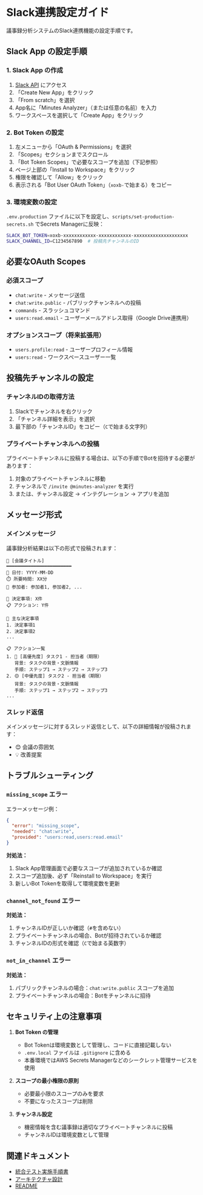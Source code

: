# Slack連携設定ガイド

議事録分析システムのSlack連携機能の設定手順です。

## Slack App の設定手順

### 1. Slack App の作成

1. [Slack API](https://api.slack.com/apps) にアクセス
2. 「Create New App」をクリック
3. 「From scratch」を選択
4. App名に「Minutes Analyzer」（または任意の名前）を入力
5. ワークスペースを選択して「Create App」をクリック

### 2. Bot Token の設定

1. 左メニューから「OAuth & Permissions」を選択
2. 「Scopes」セクションまでスクロール
3. 「Bot Token Scopes」で必要なスコープを追加（下記参照）
4. ページ上部の「Install to Workspace」をクリック
5. 権限を確認して「Allow」をクリック
6. 表示される「Bot User OAuth Token」（`xoxb-`で始まる）をコピー

### 3. 環境変数の設定

`.env.production` ファイルに以下を設定し、`scripts/set-production-secrets.sh` でSecrets Managerに反映：

```bash
SLACK_BOT_TOKEN=xoxb-xxxxxxxxxxxx-xxxxxxxxxxxx-xxxxxxxxxxxxxxxxxxxx
SLACK_CHANNEL_ID=C1234567890  # 投稿先チャンネルのID
```

## 必要なOAuth Scopes

### 必須スコープ
- `chat:write` - メッセージ送信
- `chat:write.public` - パブリックチャンネルへの投稿
- `commands` - スラッシュコマンド
- `users:read.email` - ユーザーメールアドレス取得（Google Drive連携用）

### オプションスコープ（将来拡張用）
- `users.profile:read` - ユーザープロフィール情報
- `users:read` - ワークスペースユーザー一覧

## 投稿先チャンネルの設定

### チャンネルIDの取得方法

1. Slackでチャンネルを右クリック
2. 「チャンネル詳細を表示」を選択
3. 最下部の「チャンネルID」をコピー（`C`で始まる文字列）

### プライベートチャンネルへの投稿

プライベートチャンネルに投稿する場合は、以下の手順でBotを招待する必要があります：

1. 対象のプライベートチャンネルに移動
2. チャンネルで `/invite @minutes-analyzer` を実行
3. または、チャンネル設定 → インテグレーション → アプリを追加

## メッセージ形式

### メインメッセージ

議事録分析結果は以下の形式で投稿されます：

```
📝 [会議タイトル]
━━━━━━━━━━━━━━━━━━━━━━━━
📅 日付: YYYY-MM-DD
⏱️ 所要時間: XX分
👥 参加者: 参加者1, 参加者2, ...

🎯 決定事項: X件
📋 アクション: Y件

🎯 主な決定事項
1. 決定事項1
2. 決定事項2
...

📋 アクション一覧
1. 🔴 [高優先度] タスク1 - 担当者（期限）
   背景: タスクの背景・文脈情報
   手順: ステップ1 → ステップ2 → ステップ3
2. 🟡 [中優先度] タスク2 - 担当者（期限）
   背景: タスクの背景・文脈情報
   手順: ステップ1 → ステップ2 → ステップ3
...
```

### スレッド返信

メインメッセージに対するスレッド返信として、以下の詳細情報が投稿されます：

- 😊 会議の雰囲気
- 💡 改善提案

## トラブルシューティング

### `missing_scope` エラー

エラーメッセージ例：
```json
{
  "error": "missing_scope",
  "needed": "chat:write",
  "provided": "users:read,users:read.email"
}
```

**対処法：**
1. Slack App管理画面で必要なスコープが追加されているか確認
2. スコープ追加後、必ず「Reinstall to Workspace」を実行
3. 新しいBot Tokenを取得して環境変数を更新

### `channel_not_found` エラー

**対処法：**
1. チャンネルIDが正しいか確認（`#`を含めない）
2. プライベートチャンネルの場合、Botが招待されているか確認
3. チャンネルIDの形式を確認（`C`で始まる英数字）

### `not_in_channel` エラー

**対処法：**
1. パブリックチャンネルの場合：`chat:write.public` スコープを追加
2. プライベートチャンネルの場合：Botをチャンネルに招待

## セキュリティ上の注意事項

1. **Bot Token の管理**
   - Bot Tokenは環境変数として管理し、コードに直接記載しない
   - `.env.local` ファイルは `.gitignore` に含める
   - 本番環境ではAWS Secrets Managerなどのシークレット管理サービスを使用

2. **スコープの最小権限の原則**
   - 必要最小限のスコープのみを要求
   - 不要になったスコープは削除

3. **チャンネル設定**
   - 機密情報を含む議事録は適切なプライベートチャンネルに投稿
   - チャンネルIDは環境変数として管理

## 関連ドキュメント

- [統合テスト実施手順書](integration-test-guide.md)
- [アーキテクチャ設計](architecture.md)
- [README](../README.md)